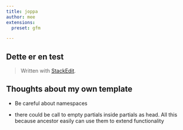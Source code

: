 ```yaml
---
title: joppa
author: mee
extensions:
  preset: gfm

---
```


<h2 id="dette-er-en-test">Dette er en test</h2>
<blockquote>
<p>Written with <a href="https://stackedit.io/">StackEdit</a>.</p>
</blockquote>

## Thoughts about my own template

- Be careful about namespaces

- there could be call to empty partials inside partials as head.
All this because ancestor easily can use them to extend functionality
